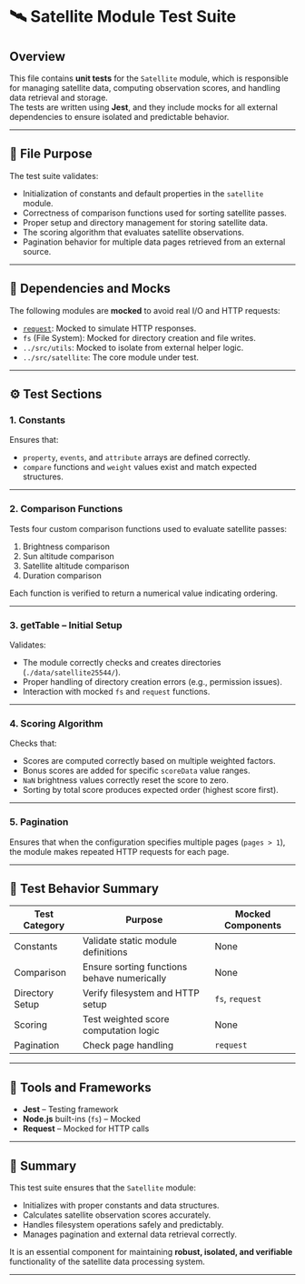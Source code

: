 # 🛰️ Satellite Module Test Suite

## Overview

This file contains **unit tests** for the `Satellite` module, which is responsible for managing satellite data, computing observation scores, and handling data retrieval and storage.  
The tests are written using **Jest**, and they include mocks for all external dependencies to ensure isolated and predictable behavior.

---

## 📁 File Purpose

The test suite validates:

- Initialization of constants and default properties in the `satellite` module.
- Correctness of comparison functions used for sorting satellite passes.
- Proper setup and directory management for storing satellite data.
- The scoring algorithm that evaluates satellite observations.
- Pagination behavior for multiple data pages retrieved from an external source.

---

## 🧩 Dependencies and Mocks

The following modules are **mocked** to avoid real I/O and HTTP requests:

- [`request`](https://www.npmjs.com/package/request): Mocked to simulate HTTP responses.
- `fs` (File System): Mocked for directory creation and file writes.
- `../src/utils`: Mocked to isolate from external helper logic.
- `../src/satellite`: The core module under test.

---

## ⚙️ Test Sections

### 1. **Constants**

Ensures that:

- `property`, `events`, and `attribute` arrays are defined correctly.
- `compare` functions and `weight` values exist and match expected structures.

---

### 2. **Comparison Functions**

Tests four custom comparison functions used to evaluate satellite passes:

1. Brightness comparison
2. Sun altitude comparison
3. Satellite altitude comparison
4. Duration comparison

Each function is verified to return a numerical value indicating ordering.

---

### 3. **getTable – Initial Setup**

Validates:

- The module correctly checks and creates directories (`./data/satellite25544/`).
- Proper handling of directory creation errors (e.g., permission issues).
- Interaction with mocked `fs` and `request` functions.

---

### 4. **Scoring Algorithm**

Checks that:

- Scores are computed correctly based on multiple weighted factors.
- Bonus scores are added for specific `scoreData` value ranges.
- `NaN` brightness values correctly reset the score to zero.
- Sorting by total score produces expected order (highest score first).

---

### 5. **Pagination**

Ensures that when the configuration specifies multiple pages (`pages > 1`),  
the module makes repeated HTTP requests for each page.

---

## 🧪 Test Behavior Summary

| Test Category   | Purpose                                     | Mocked Components |
| --------------- | ------------------------------------------- | ----------------- |
| Constants       | Validate static module definitions          | None              |
| Comparison      | Ensure sorting functions behave numerically | None              |
| Directory Setup | Verify filesystem and HTTP setup            | `fs`, `request`   |
| Scoring         | Test weighted score computation logic       | None              |
| Pagination      | Check page handling                         | `request`         |

---

## 🧰 Tools and Frameworks

- **Jest** – Testing framework
- **Node.js** built-ins (`fs`) – Mocked
- **Request** – Mocked for HTTP calls

---

## 📄 Summary

This test suite ensures that the `Satellite` module:

- Initializes with proper constants and data structures.
- Calculates satellite observation scores accurately.
- Handles filesystem operations safely and predictably.
- Manages pagination and external data retrieval correctly.

It is an essential component for maintaining **robust, isolated, and verifiable** functionality of the satellite data processing system.

---
